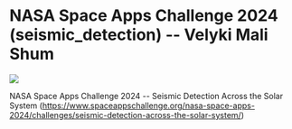 # NASA Space Apps Challenge 2024 (seismic_detection) -- Velyki Mali Shum

<a target="_blank" href="https://cookiecutter-data-science.drivendata.org/">
    <img src="https://img.shields.io/badge/CCDS-Project%20template-328F97?logo=cookiecutter" />
</a>

NASA Space Apps Challenge 2024 -- Seismic Detection Across the Solar System (https://www.spaceappschallenge.org/nasa-space-apps-2024/challenges/seismic-detection-across-the-solar-system/)

